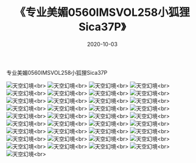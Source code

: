 ﻿---
layout: post
title: 《专业美媚0560IMSVOL258小狐狸Sica37P》
date: 2020-10-03
img: http://photo.orgx.cf/性感/2020/专业美媚0560IMSVOL258小狐狸Sica37P/000.jpg
tags: [美女,性感,泳衣]
---

专业美媚0560IMSVOL258小狐狸Sica37P



![天空幻境](http://photo.orgx.cf/性感/2020/专业美媚0560IMSVOL258小狐狸Sica37P/001.jpg''天空幻境'')<br>
![天空幻境](http://photo.orgx.cf/性感/2020/专业美媚0560IMSVOL258小狐狸Sica37P/002.jpg''天空幻境'')<br>
![天空幻境](http://photo.orgx.cf/性感/2020/专业美媚0560IMSVOL258小狐狸Sica37P/003.jpg''天空幻境'')<br>
![天空幻境](http://photo.orgx.cf/性感/2020/专业美媚0560IMSVOL258小狐狸Sica37P/004.jpg''天空幻境'')<br>
![天空幻境](http://photo.orgx.cf/性感/2020/专业美媚0560IMSVOL258小狐狸Sica37P/005.jpg''天空幻境'')<br>
![天空幻境](http://photo.orgx.cf/性感/2020/专业美媚0560IMSVOL258小狐狸Sica37P/006.jpg''天空幻境'')<br>
![天空幻境](http://photo.orgx.cf/性感/2020/专业美媚0560IMSVOL258小狐狸Sica37P/007.jpg''天空幻境'')<br>
![天空幻境](http://photo.orgx.cf/性感/2020/专业美媚0560IMSVOL258小狐狸Sica37P/008.jpg''天空幻境'')<br>
![天空幻境](http://photo.orgx.cf/性感/2020/专业美媚0560IMSVOL258小狐狸Sica37P/009.jpg''天空幻境'')<br>
![天空幻境](http://photo.orgx.cf/性感/2020/专业美媚0560IMSVOL258小狐狸Sica37P/010.jpg''天空幻境'')<br>
![天空幻境](http://photo.orgx.cf/性感/2020/专业美媚0560IMSVOL258小狐狸Sica37P/011.jpg''天空幻境'')<br>
![天空幻境](http://photo.orgx.cf/性感/2020/专业美媚0560IMSVOL258小狐狸Sica37P/012.jpg''天空幻境'')<br>
![天空幻境](http://photo.orgx.cf/性感/2020/专业美媚0560IMSVOL258小狐狸Sica37P/013.jpg''天空幻境'')<br>
![天空幻境](http://photo.orgx.cf/性感/2020/专业美媚0560IMSVOL258小狐狸Sica37P/014.jpg''天空幻境'')<br>
![天空幻境](http://photo.orgx.cf/性感/2020/专业美媚0560IMSVOL258小狐狸Sica37P/015.jpg''天空幻境'')<br>
![天空幻境](http://photo.orgx.cf/性感/2020/专业美媚0560IMSVOL258小狐狸Sica37P/016.jpg''天空幻境'')<br>
![天空幻境](http://photo.orgx.cf/性感/2020/专业美媚0560IMSVOL258小狐狸Sica37P/017.jpg''天空幻境'')<br>
![天空幻境](http://photo.orgx.cf/性感/2020/专业美媚0560IMSVOL258小狐狸Sica37P/018.jpg''天空幻境'')<br>
![天空幻境](http://photo.orgx.cf/性感/2020/专业美媚0560IMSVOL258小狐狸Sica37P/019.jpg''天空幻境'')<br>
![天空幻境](http://photo.orgx.cf/性感/2020/专业美媚0560IMSVOL258小狐狸Sica37P/020.jpg''天空幻境'')<br>
![天空幻境](http://photo.orgx.cf/性感/2020/专业美媚0560IMSVOL258小狐狸Sica37P/021.jpg''天空幻境'')<br>
![天空幻境](http://photo.orgx.cf/性感/2020/专业美媚0560IMSVOL258小狐狸Sica37P/022.jpg''天空幻境'')<br>
![天空幻境](http://photo.orgx.cf/性感/2020/专业美媚0560IMSVOL258小狐狸Sica37P/023.jpg''天空幻境'')<br>
![天空幻境](http://photo.orgx.cf/性感/2020/专业美媚0560IMSVOL258小狐狸Sica37P/024.jpg''天空幻境'')<br>
![天空幻境](http://photo.orgx.cf/性感/2020/专业美媚0560IMSVOL258小狐狸Sica37P/025.jpg''天空幻境'')<br>
![天空幻境](http://photo.orgx.cf/性感/2020/专业美媚0560IMSVOL258小狐狸Sica37P/026.jpg''天空幻境'')<br>
![天空幻境](http://photo.orgx.cf/性感/2020/专业美媚0560IMSVOL258小狐狸Sica37P/027.jpg''天空幻境'')<br>
![天空幻境](http://photo.orgx.cf/性感/2020/专业美媚0560IMSVOL258小狐狸Sica37P/028.jpg''天空幻境'')<br>
![天空幻境](http://photo.orgx.cf/性感/2020/专业美媚0560IMSVOL258小狐狸Sica37P/029.jpg''天空幻境'')<br>
![天空幻境](http://photo.orgx.cf/性感/2020/专业美媚0560IMSVOL258小狐狸Sica37P/030.jpg''天空幻境'')<br>
![天空幻境](http://photo.orgx.cf/性感/2020/专业美媚0560IMSVOL258小狐狸Sica37P/031.jpg''天空幻境'')<br>
![天空幻境](http://photo.orgx.cf/性感/2020/专业美媚0560IMSVOL258小狐狸Sica37P/032.jpg''天空幻境'')<br>
![天空幻境](http://photo.orgx.cf/性感/2020/专业美媚0560IMSVOL258小狐狸Sica37P/033.jpg''天空幻境'')<br>
![天空幻境](http://photo.orgx.cf/性感/2020/专业美媚0560IMSVOL258小狐狸Sica37P/034.jpg''天空幻境'')<br>
![天空幻境](http://photo.orgx.cf/性感/2020/专业美媚0560IMSVOL258小狐狸Sica37P/035.jpg''天空幻境'')<br>
![天空幻境](http://photo.orgx.cf/性感/2020/专业美媚0560IMSVOL258小狐狸Sica37P/036.jpg''天空幻境'')<br>
![天空幻境](http://photo.orgx.cf/性感/2020/专业美媚0560IMSVOL258小狐狸Sica37P/037.jpg''天空幻境'')<br>